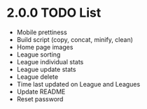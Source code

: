 # 2.0.0 TODO List
- Mobile prettiness
- Build script (copy, concat, minify, clean)
- Home page images
- League sorting
- League individual stats
- League update stats
- League delete
- Time last updated on League and Leagues
- Update README
- Reset password
